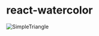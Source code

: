 # react-watercolor

<!-- optional backgroundcolor -->
<!-- todo - color array with weights -->
<!-- todo - custom shapes -->
<!-- todo - text masking -->
<!-- todo - optional rounded paths -->
<!-- todo - optional additional filters -->
<!-- todo - more examples -->
<!-- todo - readme docs -->
![SimpleTriangle](https://github.com/Trehein/react-watercolor/assets/18636420/f0538469-20d3-4061-971d-addbfb8b9809)
